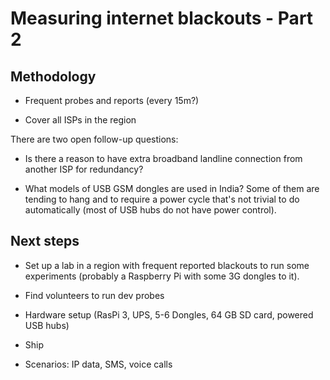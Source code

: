 # Measuring internet blackouts - Part 2

## Methodology

* Frequent probes and reports (every 15m?)

* Cover all ISPs in the region

There are two open follow-up questions:

* Is there a reason to have extra broadband landline connection from another ISP for redundancy?

* What models of USB GSM dongles are used in India? Some of them are tending to hang and to require a power cycle that's not trivial to do automatically (most of USB hubs do not have power control).

## Next steps 

* Set up a lab in a region with frequent reported blackouts to run some experiments (probably a Raspberry Pi with some 3G dongles to it). 

* Find volunteers to run dev probes

* Hardware setup (RasPi 3, UPS, 5-6 Dongles, 64 GB SD card, powered USB hubs)

* Ship

* Scenarios: IP data, SMS, voice calls